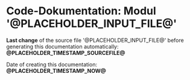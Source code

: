 ﻿# Code-Dokumentation: Modul '@PLACEHOLDER_INPUT_FILE@'



**Last change** of the source file '@PLACEHOLDER_INPUT_FILE@' before generating this documentation automatically: **@PLACEHOLDER_TIMESTAMP_SOURCEFILE@**


Date of creating this documentation: **@PLACEHOLDER_TIMESTAMP_NOW@**





